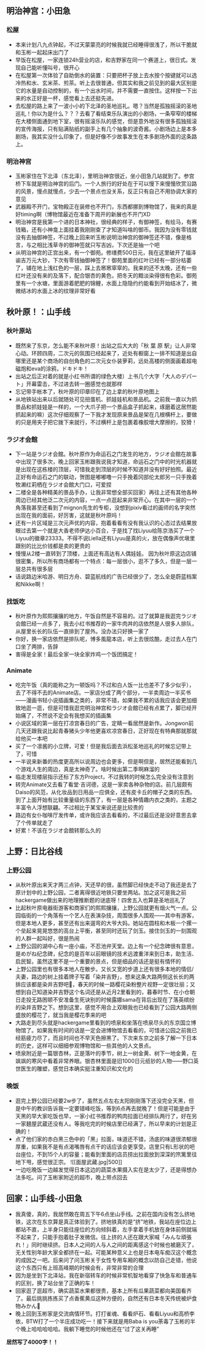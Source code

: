 ## 明治神宫：小田急
### 松屋
- 本来计划八九点钟起，不过天蒙蒙亮的时候我就已经睡得很浅了，所以干脆就和玉彬一起起床出门了
- 早饭在松屋，一家连锁24h营业的店，和吉野家在同一个赛道上，很日式。发现自己能听懂叫号，很开心
- 在松屋第一次体验了自助倒水的装置：只要把杯子放上去水按个按键就可以选冷热和水、玄米茶、煎茶。听上去很普通，但其实和我之前见到的最大区别是它的水量是自动控制的，有一个出水时间，并不需要一直按住。这样按一下出来的水正好是一杯，感觉看上去还挺先进。
- 去松屋的路上来了一波小小的下北泽的圣地巡礼。嗯？当然是孤独摇滚的圣地巡礼！你以为是什么？？？去看了看结束乐队演出的小剧场，一条窄窄的楼梯在大楼侧面通到地下室，很有摇滚乐队的感觉，但是意外地没有很多孤独摇滚的宣传海报，只有贴满贴纸的副手上有几个抽象的波奇酱。小剧场边上是本多剧场，我其实没什么印象了，但是好像不少故事发生在本多剧场外面的这条路上。
### 明治神宫
- 玉彬家住在下北泽（东北泽），里明治神宫很近，坐小田急几站就到了。参宫桥下车就是明治神宫的后门。一个人旅行的好处在于可以慢下来慢慢欣赏沿路的风景，慢点就慢点，少去一个景点也没关系，反正只有自己不用协调大家的意见
- 武器殿不开门，宝物殿正在装修也不开门，东西都挪到博物馆了，我来的真是好timing啊（博物馆最近在准备下周开的新展也不开门XD
- 明治神宫是我第一个进的日本神社，很经典的样子，有御神签，有绘马，有赛钱箱，还有小神龛上面挂着我刚刚查了才知道叫啥的御币。我因为没有零钱就没有去抽御神签，不过晚上回来听玉彬说明治神宫的御神签还不错，像是格言，与之相比浅草寺的御神签就只写吉凶，下次还是抽一个吧
- 从明治神宫的正宫出来，有一个御苑。修缮费500日元，我在这里破开了福泽谕吉万元大钞，下次有零钱抽御神签了！御苑里面的红叶已经有一部分枯萎了，铺在地上浅红色的一层，踩上去窸窸窣窣的。我来的还不太晚，还有一些红叶还没有来的及落下，配合银杏的黄色，把冬天的黯淡染得很有色彩。御苑里有一个水塘，里面游着肥肥的锦鲤，水面上隐隐约约能看到开始结冰了，微微结冰的水面上冰的纹理非常好看

## 秋叶原！：山手线
### 秋叶原站
- 既然来了东京，怎么能不来秋叶原！出站之后大大的「秋 葉 原 駅」让人非常心动。环顾四周，二次元的氛围已经起来了，近处有橱窗上一排不知道是出自哪里还是某个商场的自创角色的二次元女仆装萝莉，远处高楼的侧面画着超电磁炮和eva的涂鸦，ドキドキ！
- 出站之后正对着的就是小红书所谓的绿色大楼）上书几个大字「大人のデパート」开幕雷击，不过进去转一圈感觉也就那样
- 忘记带手帐本了，秋叶原的印章印在了边上拿的秋叶原地图上
- 从地铁站出来以后就随处可见扭蛋机、抓娃娃机和景品机。之前我一直以为抓景品和抓娃娃是一样的，一个大爪子把一个景品盒子抓起来，琢磨着这居然能抓起来的嘛）这次仔细观察了一下我才发现原来景品是架在几根横杆上，要做的只是用夹子把它拨下来就行，不过横杆上是包裹着橡胶增大摩擦的，狡猾！
### ラジオ会館
- 下一站是ラジオ会館。秋叶原作为命运石之门发生的地方，ラジオ会館在故事中出现了很多次，晚上回家玉彬跟我说我才知道，命运石之门中的时光机器就是出现在这栋楼的顶层，可惜我走到顶层的时候不知道并没有好好拍照。最近正好有命运石之门的联动，贺图是嘟嘟噜一只手挽着冈部伦太郎另一只手挽着牧濑红莉栖在ラジオ会館大门口，可爱捏
- 二楼全是各种精美的景品手办，让我非常想全部买回家）再往上还有其他各种周边已经其他泛二次元的内容，一点一点逛起来非常开心。在其中一层的一个角落我甚至还看到了mignon先生的专柜，没想到pixiv看过的画师的名字突然出现在我的面前，好厉害，这就是秋叶原吗！
- 还有一片区域是三次元声优的内容，抱着看看有没有我认识的心态过去结果放眼过去第一个就是大香老师伊达小百合，于是找了找Liyuu给陈京浩买了一个Liyuu的徽章23333。不得不说Liella还有Liyuu是真的火，放在偶像声优墩里跟别的比比价钱都是卖的更贵的
- 慢慢从2楼一直转到了顶楼，上面还有高达有人偶娃娃。 因为秋叶原这边店铺很密集，所以所有商场都有一个特点：每一层很小，逛不了多久，但是一层一层总共有很多层
- 话说路边米哈游、明日方舟、碧蓝航线的广告已经很少了，怎么全是蔚蓝档案和Nikke啊！
### 找饭吃
- 秋叶原作为熙熙攘攘的地方，午饭自然是不容易的。过了就算是我逛完ラジオ会館已经一点多了，我去小红书推荐的一家牛肉丼的店依然是人很多人排队，从屋里长长的队伍一直排到了屋外。没办法只好换一家了
- 你好，换一家店依然是排队呢，博多風龍本店，听上去很炫酷，走过去人在门口坐了两排，告辞
- 害得是全家！最后全家一块全家炸鸡一个饭团搞定！
### Animate
- 吃完午饭（真的能称之为一顿饭吗？不过和白人饭一比也差不了多少似乎），去了不得不去的Animate店。一家店分成了两个部分，一半卖周边一半买书——漫画书轻小说插画集之类的，非常不错，如果我不累的话我应该会更加细致地逛一逛，但是可惜我逛完明治神宫和ラジオ会館已经有点累了，脚已经开始痛了，不然说不定会有我想买的插画集
- 小说区域的第一层在打凉宫春日的广告，定睛一看居然是新作。Jongwon前几天还跟我说比起青春猪头少年他更喜欢凉宫春日，正好现在有特典那就那就给他买一本吧
- 买了一个凛酱的小立牌，可爱！但是我后面去浜松圣地巡礼的时候忘记带上了，可惜
- 一半说来新番的热度更高所以说周边也会更多，但是啊但是，居然还能看到几个游戏人生的周边，真是太神奇了。啥时候出第二季啊麻溜的
- 临走发现楼层指示还标了东方Project，不过我转的时候怎么完全没有注意到
- 转完Animate又去看了看堂·吉诃德，这是一家卖各种杂物的店。前几层颇有Daiso的风范，从化妆品到日用品一应俱全，还有皮卡丘的帽子之类的东西。到了上面开始有比较重量级的东西了，有一层是各种情趣内衣之类的，主题之丰富令人浮想联翩。不过相比于某宝来说还是比较贵的
- 路边有女仆咖啡厅发传单，或许我应该去看看的，不过最后还是没好意思去拿了个传单就走了
- 好累！不该在ラジオ会館转那么久的
## 上野：日比谷线
### 上野公园
- 从秋叶原出来天才两三点钟，天还早的很，虽然脚已经快走不动了我还是去了原计划中的上野公园，二者离得很近地铁只要坐两站。加之这可是我之前hackergame做出来的地理推断题的谜底呀！四舍五入也算是圣地巡礼了
- 比起秋叶原电器街游客和商家们的熙熙攘攘，上野公园就更有烟火气一点。公园临街的一个角落有一个艺人在表演杂技，周围很多人围观——其中有游客，但是本地人更多，甚至还有出来遛弯的大爷大妈。她站在圆柱和木板一个摞一个垒起来晃晃悠悠的高台上平衡，甚至同时还玩了剑玉。接住剑玉的一刻围观的人群一起叫好，很是热闹
- 上野公园的湖中心有一座小庙，不忍池弁天堂。边上有一个纪念碑很有意思，是めがね纪念碑，纪念的是百年以前眼镜的技术远渡重洋来到日本，助生活、启民智。虽然这里不是一个重要的景点，但是细品的话还是挺有情怀的
- 上野公园里也有很多本地人在散步。又长又宽的步道上还有很多本地的情侣/夫妻，路边的树上挂着牌子写着「染井吉野」，想来这条大路两侧这长长的两排应该都是染井吉野吧🌸，春天的时候一路樱花染粉整片视野一定很壮丽；又想到自己知道染井吉野这个名词还是从近月2里看到的，暮春时节、在小仓朝日走投无路困顿不安准备生死诀别的时候露娜sama在背后出现在了落英缤纷的染井吉野之下。想到这里，感觉不用合上双眼我也已经看到了公园大路两侧盛放的樱花了，就当我是樱花季来的吧
- 大路走到尽头就是hackergame里看到的喷泉和坐落在喷泉尽头的东京国立博物馆了。如果我有时间的话是一定会进博物馆去看看的，可惜进公园之前我已经筋疲力尽了，而且时间也不早天色擦黑了。下次来东京之前多了解一下日本的历史，这样可以细细参观博物馆和一些其他的人文景点。
- 喷泉附近是一篇银杏林，正是落叶的季节，树上一树金黄、树下一地金黄，在飒飒的寒风中看着非常养眼。银杏林里面是旧1000日元纸钞的人物——野口英世医生的雕塑，感觉日本确实挺注重知识和文化的
### 晚饭
- 逛完上野公园已经要2w步了，虽然五点左右太阳刚刚落下还没完全天黑，但是中午的教训告诉我一定要错峰吃饭，等到6点再去就晚了！但是可能是由于天黑的早大家吃饭也早，一家小红书推荐的鸭肉拉面已经排队两行了，好在另一家麺屋武蔵还没有人。等我吃完的时候店里已经满了，所以早来的计划是正确的！
- 点了他们家的赤白黑三色中的「黑」拉面，味道还不错，汤底的味道很浓郁很厚重，如果我不是有点渴嘴唇有点干的话应该会更享受。店里只有L形状的吧台座位，不到15个人的容量；能看到里面的店员捞出拉面放到深深的笊篱里往地下甩，感觉很正宗。
  ![[面屋武藏.jpg|500]]
- 一边吃晚饭一边越发觉得日本这边的蔬菜水果摄入实在是太少了，还是得想办法多吃。问了玉彬家附近的超市，晚上带点回去
## 回家：山手线-小田急
- 我真傻，真的，我居然敢在周五下午6点坐山手线。之前在国内没有怎么挤地铁，这次在东京算是真正体验到了。挤地铁真的是“挤”地铁，我站在座位边上都站不直，上半身只能往座位的方向倾斜着，左手拿着手机放在身体前侧就端不起来了，只能手抱着肚子发微信。往上挤的人还在跟大家喊「みんな頑張れ！」同时继续挤。日本人之间的人与人之间的距离感这个时候也被磨灭了，无关性别年龄大家全都挤在一起。可能某种意义上也是日本电车痴汉这个概念的成因之一吧。后来问了问玉彬关于女性专用车厢的概念以防自己走错，他说这个东西只有上班高峰期的时候会有，非常非常的合理
- 因为是坐到下北泽站，我在新宿转车的时候非常机智地看穿了快急车和普通车的区别，换了站台坐了正确的车！
- 回家逛了逛超市，确实蔬菜水果都很贵，基本上所有瓜果蔬菜都向美国看齐了。最后挑挑拣拣买了点香蕉黄瓜这种方便的，自然还有日本冬天传统被炉食物みかん🍊
- 晚上回到玉彬家是交流病情环节。打打雀魂、看看炉石、看看Liyuu和高桥李依，BTW打了一个半庄成功吃一！接下来就是用Baba is you荼毒了玉彬的半个晚上哈哈哈哈哈。我躺下睡觉的时候他还在“过了这关再睡”



**居然写了4000字！！**
